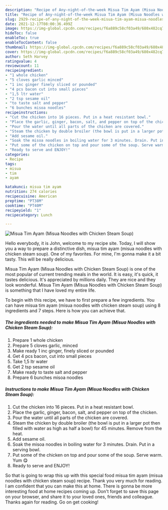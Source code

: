 ```yaml
---
description: "Recipe of Any-night-of-the-week Misua Tim Ayam (Misua Noodles with Chicken Steam Soup)"
title: "Recipe of Any-night-of-the-week Misua Tim Ayam (Misua Noodles with Chicken Steam Soup)"
slug: 2929-recipe-of-any-night-of-the-week-misua-tim-ayam-misua-noodles-with-chicken-steam-soup
date: 2021-12-17T08:00:36.499Z
image: https://img-global.cpcdn.com/recipes/f6a889c58cf03a49/680x482cq70/misua-tim-ayam-misua-noodles-with-chicken-steam-soup-recipe-main-photo.jpg
hideToc: false
enableToc: true
enableTocContent: false
thumbnail: https://img-global.cpcdn.com/recipes/f6a889c58cf03a49/680x482cq70/misua-tim-ayam-misua-noodles-with-chicken-steam-soup-recipe-main-photo.jpg
cover: https://img-global.cpcdn.com/recipes/f6a889c58cf03a49/680x482cq70/misua-tim-ayam-misua-noodles-with-chicken-steam-soup-recipe-main-photo.jpg
author: Seth Harvey
ratingvalue: 4
reviewcount: 11
recipeingredient:
- "1 whole chicken"
- "5 cloves garlic minced"
- "1 inc ginger finely sliced or pounded"
- "4 pcs bacon cut into small pieces"
- "1,5 ltr water"
- "2 tsp sesame oil"
- "to taste salt and pepper"
- "6 bunches misoa noodles"
recipeinstructions:
- "Cut the chicken into 16 pieces. Put in a heat resistant bowl."
- "Place the garlic, ginger, bacon, salt, and pepper on top of the chicken."
- "Pour the water until all parts of the chicken are covered."
- "Steam the chicken by double broiler (the bowl is put in a larger pot then filled with water as high as half a bowl) for 45 minutes. Remove from the heat."
- "Add sesame oil."
- "Soak the misoa noodles in boiling water for 3 minutes. Drain. Put in a serving bowl."
- "Put some of the chicken on top and pour some of the soup. Serve warm. Yum 😋"
- "Ready to serve and ENJOY!"
categories:
- Recipe
tags:
- misua
- tim
- ayam

katakunci: misua tim ayam 
nutrition: 274 calories
recipecuisine: American
preptime: "PT38M"
cooktime: "PT40M"
recipeyield: "1"
recipecategory: Lunch

---
```



![Misua Tim Ayam (Misua Noodles with Chicken Steam Soup)](https://img-global.cpcdn.com/recipes/f6a889c58cf03a49/680x482cq70/misua-tim-ayam-misua-noodles-with-chicken-steam-soup-recipe-main-photo.jpg)

Hello everybody, it is John, welcome to my recipe site. Today, I will show you a way to prepare a distinctive dish, misua tim ayam (misua noodles with chicken steam soup). One of my favorites. For mine, I'm gonna make it a bit tasty. This will be really delicious.



Misua Tim Ayam (Misua Noodles with Chicken Steam Soup) is one of the most popular of current trending meals in the world. It is easy, it's quick, it tastes delicious. It's appreciated by millions daily. They are nice and they look wonderful. Misua Tim Ayam (Misua Noodles with Chicken Steam Soup) is something that I have loved my entire life.


To begin with this recipe, we have to first prepare a few ingredients. You can have misua tim ayam (misua noodles with chicken steam soup) using 8 ingredients and 7 steps. Here is how you can achieve that.

<!--inarticleads1-->

##### The ingredients needed to make Misua Tim Ayam (Misua Noodles with Chicken Steam Soup):

1. Prepare 1 whole chicken
1. Prepare 5 cloves garlic, minced
1. Make ready 1 inc ginger, finely sliced ​​or pounded
1. Get 4 pcs bacon, cut into small pieces
1. Take 1,5 ltr water
1. Get 2 tsp sesame oil
1. Make ready to taste salt and pepper
1. Prepare 6 bunches misoa noodles




<!--inarticleads2-->

##### Instructions to make Misua Tim Ayam (Misua Noodles with Chicken Steam Soup):

1. Cut the chicken into 16 pieces. Put in a heat resistant bowl.
1. Place the garlic, ginger, bacon, salt, and pepper on top of the chicken.
1. Pour the water until all parts of the chicken are covered.
1. Steam the chicken by double broiler (the bowl is put in a larger pot then filled with water as high as half a bowl) for 45 minutes. Remove from the heat.
1. Add sesame oil.
1. Soak the misoa noodles in boiling water for 3 minutes. Drain. Put in a serving bowl.
1. Put some of the chicken on top and pour some of the soup. Serve warm. Yum 😋
1. Ready to serve and ENJOY!



So that is going to wrap this up with this special food misua tim ayam (misua noodles with chicken steam soup) recipe. Thank you very much for reading. I am confident that you can make this at home. There is gonna be more interesting food at home recipes coming up. Don't forget to save this page on your browser, and share it to your loved ones, friends and colleague. Thanks again for reading. Go on get cooking!
